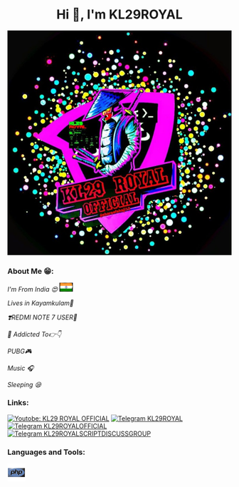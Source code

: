 <h1 align="center">Hi 👋, I'm KL29ROYAL</h1>

![onnanoko](https://github.com/shareefshaji/LIST/blob/main/404.png)
<h3 align="left">About Me 😁:</h3>
<p><em> I'm From India 😍 <img src="https://github.com/shareefshaji/LIST/blob/main/Indian-flag.gif" width="30"><br></em></p>
<p><em> Lives in Kayamkulam🏡 <br></em></p>
<p><em> ❣️REDMI NOTE 7 USER📱<br></em></p> 
<p><em>🔰 Addicted To👉👇<br></em></p>
<p><em>PUBG🎮<br></em></p>
<p><em>Music 🎧<br></em></p>
<p><em>Sleeping 😪<br></em></p>

<h3 align="left">Links:</h3>

[![Youtobe: KL29 ROYAL OFFICIAL](https://img.shields.io/youtube/views/12WCu9hTqMM?style=social)](https://m.youtube.com/channel/UCtBG0BV_pwjA5lJ8HXo73oA)
[![Telegram KL29ROYAL](https://img.shields.io/badge/Telegram-KL29ROYAL-green)](https://t.me/shareefshaji786)
[![Telegram KL29ROYALOFFICIAL](https://img.shields.io/badge/Telegram_Channel-KL29ROYAL_OFFICIAL-BLUE)](https://t.me/kl29royalofficial)
[![Telegram KL29ROYALSCRIPTDISCUSSGROUP](https://img.shields.io/badge/Telegram_Group-KL29ROYAL_SCRIPT_DISCUSSGROUP-PINK)](https://t.me/kl29royalofficial)



<h3 align="left">Languages and Tools:</h3>
<p align="left"> <a href="https://www.php.net" target="_blank" rel="noreferrer"> <img src="https://raw.githubusercontent.com/devicons/devicon/master/icons/php/php-original.svg" alt="php" width="40" height="40"/> </a> </p>








